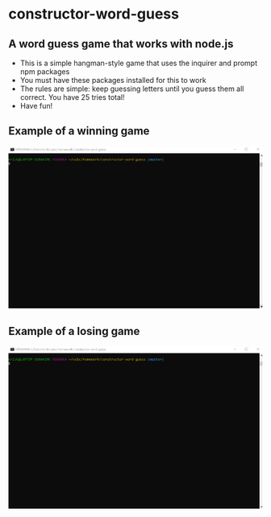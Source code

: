 # constructor-word-guess
## A word guess game that works with node.js

* This is a simple hangman-style game that uses the inquirer and prompt npm packages
* You must have these packages installed for this to work
* The rules are simple: keep guessing letters until you guess them all correct. You have 25 tries total!
* Have fun!

## Example of a winning game

![](winning-game.gif)

## Example of a losing game

![](losing-game.gif)